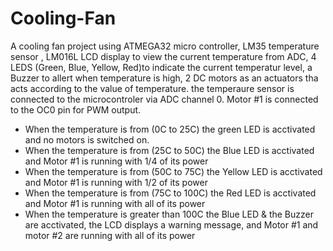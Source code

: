 # Cooling-Fan
A cooling fan project using ATMEGA32 micro controller, LM35 temperature sensor , LM016L LCD display to view the current temperature from ADC, 4 LEDS (Green, Blue, Yellow, Red)to indicate the current temperatur level, a Buzzer to allert when temperature is high, 2 DC motors as an actuators tha acts according to the value of temperature.
the temperaure sensor is connected to the microcontroler via ADC channel 0.
Motor #1 is connected to the OC0 pin for PWM output.
* When the temperature is from (0C to 25C) the green LED is acctivated and no motors is switched on.
* When the temperature is from (25C to 50C) the Blue LED is acctivated and Motor #1 is running with 1/4 of its power
* When the temperature is from (50C to 75C) the Yellow LED is acctivated and Motor #1 is running with 1/2 of its power
* When the temperature is from (75C to 100C) the Red LED is acctivated and Motor #1 is running with all of its power
* When the temperature is greater than 100C the Blue LED & the Buzzer are acctivated, the LCD displays a warning message, and Motor #1  and motor #2 are running with all of its power 
